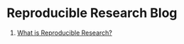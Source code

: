 # Reproducible Research Blog

1. [What is Reproducible
   Research?](https://github.com/mactavishediting/RepRes_Blog/blob/develop/what_is_reproducible_research.md)